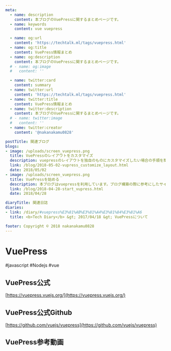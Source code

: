 ```yaml
---
meta:
  - name: description
    content: 本ブログのVuePressに関するまとめページです。
  - name: keywords
    content: vue vuepress

  - name: og:url
    content: 'https://techtalk.ml/tags/vuepress.html'
  - name: og:title
    content: VuePress情報まとめ
  - name: og:description
    content: 本ブログのVuePressに関するまとめページです。
  # - name: og:image
  #   content: ''

  - name: twitter:card
    content: summary
  - name: twitter:url
    content: 'https://techtalk.ml/tags/vuepress.html'
  - name: twitter:title
    content: VuePress情報まとめ
  - name: twitter:description
    content: 本ブログのVuePressに関するまとめページです。
  # - name: twitter:image
  #   content: ''
  - name: twitter:creator
    content: '@nakanakamu0828'

postTitle: 関連ブログ
blogs:
- image: /uploads/screen_vuepress.png
  title: VuePressのレイアウトをカスタマイズ
  description: vuepressのレイアウトを独自のものにカスタマイズしたい場合の手順を簡単にまとめます
  link: /blog/2018-05-02-vupress_customize_layout.html
  date: 2018/05/02
- image: /uploads/screen_vuepress.png
  title: VuePressを始める
  description: 本ブログはvuepressを利用しています。ブログ構築の際に参考にしたサイトなど参考文献としてまとめます
  link: /blog/2018-04-28-start_vupress.html
  date: 2018/04/28

diaryTitle: 関連日誌
diaries:
- link: /diary/#vuepress%E3%81%AB%E3%81%A4%E3%81%84%E3%81%A6
  title: <b>Tech Diary</b> &gt; 2017/04/18 &gt; VuePressについて

footer: Copyright © 2018 nakanakamu0828
---
```

# VuePress
#javascript #Nodejs #vue

## VuePress公式
[https://vuepress.vuejs.org/](https://vuepress.vuejs.org/)

## VuePress公式Github
[https://github.com/vuejs/vuepress](https://github.com/vuejs/vuepress)

## VuePress参考動画  

<YoutubeEmbed videoId="XoReHBlSXqI"></YoutubeEmbed>
